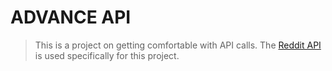 # ADVANCE API
> This is a project on getting comfortable with API calls.
The [Reddit API](https://www.reddit.com/dev/api/ "Reddit API") is used specifically for this project.
